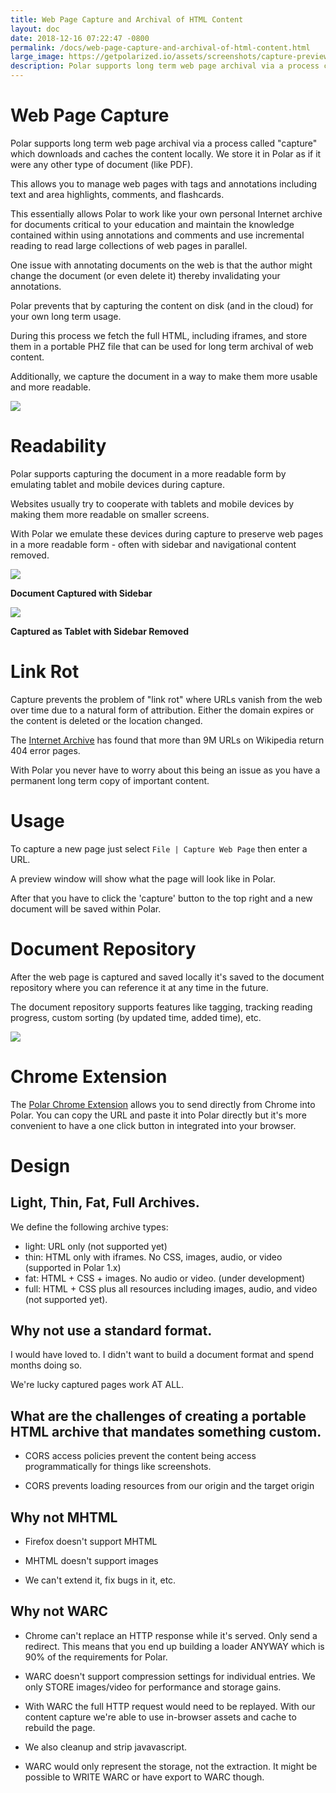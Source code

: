 ```yaml
---
title: Web Page Capture and Archival of HTML Content
layout: doc
date: 2018-12-16 07:22:47 -0800
permalink: /docs/web-page-capture-and-archival-of-html-content.html
large_image: https://getpolarized.io/assets/screenshots/capture-preview-narrow.png
description: Polar supports long term web page archival via a process called "capture" which downloads and caches the content locally.  
---
```


# Web Page Capture

Polar supports long term web page archival via a process called "capture" which
downloads and caches the content locally.  We store it in Polar as if it were
any other type of document (like PDF).

This allows you to manage web pages with tags and annotations including text and
area highlights, comments, and flashcards.

This essentially allows Polar to work like your own personal Internet archive
for documents critical to your education and maintain the knowledge 
contained within using annotations and comments and use incremental reading to 
read large collections of web pages in parallel.  

One issue with annotating documents on the web is that the author might change
the document (or even delete it) thereby invalidating your annotations.

Polar prevents that by capturing the content on disk (and in the cloud) for your
own long term usage.

During this process we fetch the full HTML, including iframes, and store them in
a portable PHZ file that can be used for long term archival of web content.

Additionally, we capture the document in a way to make them more usable and more 
readable.

<!-- <img class="img-fluid img-shadow" src="./assets/screenshots/captured-content-window.png"> -->
<p class="text-center"><img class="img-fluid img-shadow" src="/assets/screenshots/capture-preview-narrow.png"></p>

# Readability

Polar supports capturing the document in a more readable form by emulating 
tablet and mobile devices during capture.

Websites usually try to cooperate with tablets and mobile devices by making
them more readable on smaller screens.

With Polar we emulate these devices during capture to preserve web pages in a
more readable form - often with sidebar and navigational content removed.

<p class="text-center"><img class="img-fluid img-shadow" src="/assets/screenshots/readability-example-bad-narrow.png"></p>

<p class="text-center"><b>Document Captured with Sidebar</b></p>

<p class="text-center"><img class="img-fluid img-shadow" src="/assets/screenshots/readability-example-good-narrow.png"></p>

<p class="text-center"><b>Captured as Tablet with Sidebar Removed</b></p>

# Link Rot

Capture prevents the problem of "link rot" where URLs vanish from the web over
time due to a natural form of attribution.  Either the domain expires or the 
content is deleted or the location changed.

The <a
href="https://blog.archive.org/2018/10/01/more-than-9-million-broken-links-on-wikipedia-are-now-rescued/">Internet
Archive</a> has found that more than 9M URLs on Wikipedia return 404 error
pages.

With Polar you never have to worry about this being an issue as you have a 
permanent long term copy of important content.

# Usage

To capture a new page just select ```File | Capture Web Page``` then enter a URL.

A preview window will show what the page will look like in Polar.

After that you have to click the 'capture' button to the top right and a new
document will be saved within Polar.

# Document Repository

After the web page is captured and saved locally it's saved to the document 
repository where you can reference it at any time in the future.

The document repository supports features like tagging, tracking reading progress,
custom sorting (by updated time, added time), etc. 

<p class="text-center"><img class="img-fluid img-shadow" src="/assets/screenshots/document-repository-narrow.png"></p>

# Chrome Extension

The <a href="https://chrome.google.com/webstore/detail/save-to-polar/jkfdkjomocoaljglgddnmhcbolldcafd">Polar Chrome Extension</a> 
allows you to send directly from Chrome into Polar.  You can copy the URL and paste it
into Polar directly but it's more convenient to have a one click button in integrated
into your browser. 

# Design

## Light, Thin, Fat, Full Archives.

We define the following archive types:

- light: URL only (not supported yet)
- thin: HTML only with iframes.  No CSS, images, audio, or video (supported in Polar 1.x)
- fat: HTML + CSS + images. No audio or video.  (under development)
- full: HTML + CSS plus all resources including images, audio, and video (not supported yet).

## Why not use a standard format.

I would have loved to. I didn't want to build a document format and spend months 
doing so.

We're lucky captured pages work AT ALL.

## What are the challenges of creating a portable HTML archive that mandates something custom.

 - CORS access policies prevent the content being access programmatically for
   things like screenshots.
   
 - CORS prevents loading resources from our origin and the target origin

## Why not MHTML

- Firefox doesn't support MHTML

- MHTML doesn't support images

- We can't extend it, fix bugs in it, etc.

## Why not WARC

- Chrome can't replace an HTTP response while it's served.  Only send a redirect.
  This means that you end up building a loader ANYWAY which is 90% of the 
  requirements for Polar.

- WARC doesn't support compression settings for individual entries.  We only STORE
  images/video for performance and storage gains.
  
- With WARC the full HTTP request would need to be replayed.  With our content 
  capture we're able to use in-browser assets and cache to rebuild the page.
  
- We also cleanup and strip javavascript.

- WARC would only represent the storage, not the extraction.  It might be 
  possible to WRITE WARC or have export to WARC though.
     
 

